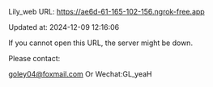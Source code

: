 Lily_web URL: https://ae6d-61-165-102-156.ngrok-free.app

Updated at: 2024-12-09 12:16:06

If you cannot open this URL, the server might be down.

Please contact: 

goley04@foxmail.com Or Wechat:GL_yeaH
